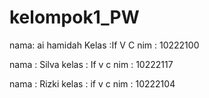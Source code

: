 # kelompok1_PW
nama: ai hamidah
Kelas :If V C
nim : 10222100

nama : Silva
kelas : If v c
nim : 10222117

nama : Rizki
kelas : if v c
nim : 10222104